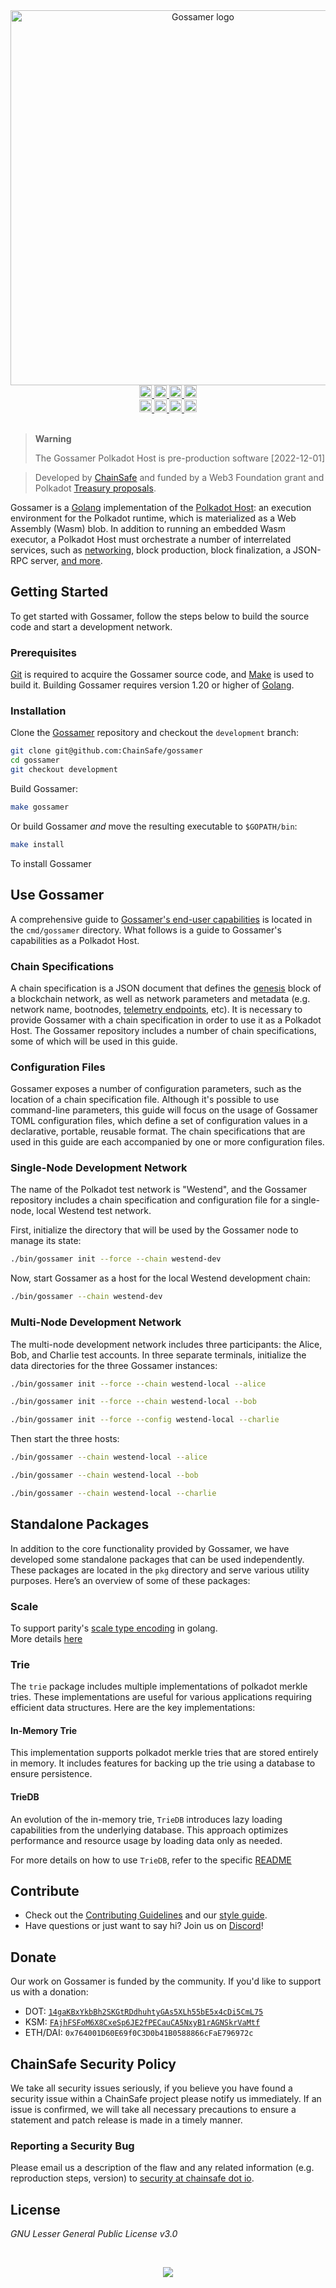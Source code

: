 <div align="center">
  <img alt="Gossamer logo" src="/docs/docs/assets/img/gossamer_banner.png" width="600" />
</div>
<div align="center">
  <a href="https://www.gnu.org/licenses/gpl-3.0">
    <img alt="License: GPL v3" src="https://img.shields.io/badge/License-GPLv3-blue.svg?style=for-the-badge&label=License" height="20"/>
  </a>
    <a href="https://github.com/ChainSafe/gossamer/actions">
    <img alt="build status" src="https://img.shields.io/github/actions/workflow/status/ChainSafe/gossamer/build.yml?branch=development&style=for-the-badge&logo=github&label=build" height="20"/>
  </a>
  <a href="https://godoc.org/github.com/ChainSafe/gossamer">
    <img alt="go doc" src="http://img.shields.io/badge/godoc-reference-5272B4.svg?style=for-the-badge" height="20" />
  </a>
  <a href="https://goreportcard.com/report/github.com/ChainSafe/gossamer">
    <img alt="go report card" src="https://goreportcard.com/badge/github.com/ChainSafe/gossamer?style=for-the-badge" height="20" />
  </a>
</div>
<div align="center">
  <a href="https://app.codecov.io/gh/ChainSafe/gossamer">
    <img alt="Test Coverage" src="https://img.shields.io/codecov/c/github/ChainSafe/gossamer/development?style=for-the-badge" height="20" />
  </a>
    <a href="https://discord.gg/zy8eRF7FG2">
    <img alt="Discord" src="https://img.shields.io/discord/593655374469660673.svg?style=for-the-badge&label=Discord&logo=discord" height="20"/>
  </a>
  <a href="https://medium.com/chainsafe-systems/tagged/polkadot">
    <img alt="Gossamer Blog" src="https://img.shields.io/badge/Medium-grey?style=for-the-badge&logo=medium" height="20" />
  </a>
    <a href="https://medium.com/chainsafe-systems/tagged/polkadot">
    <img alt="Twitter" src="https://img.shields.io/twitter/follow/chainsafeth?color=blue&label=follow&logo=twitter&style=for-the-badge" height="20"/>
  </a>
</div>
<br />

> **Warning**
>
> The Gossamer Polkadot Host is pre-production software [2022-12-01]

>Developed by [ChainSafe](https://chainsafe.io) and funded by a Web3 Foundation grant and Polkadot [Treasury proposals](https://polkadot.polkassembly.io/treasury/808?tab=description).
>

Gossamer is a [Golang](https://go.dev/) implementation of the
[Polkadot Host](https://wiki.polkadot.network/docs/learn-polkadot-host): an
execution environment for the Polkadot runtime, which is materialized as a Web
Assembly (Wasm) blob. In addition to running an embedded Wasm executor, a
Polkadot Host must orchestrate a number of interrelated services, such as
[networking](dot/network/README.md), block production, block finalization, a
JSON-RPC server, [and more](cmd/gossamer/README.md#client-components).


## Getting Started

To get started with Gossamer, follow the steps below to build the source code
and start a development network.

### Prerequisites

[Git](https://git-scm.com/book/en/v2/Getting-Started-Installing-Git) is required
to acquire the Gossamer source code, and
[Make](https://tilburgsciencehub.com/building-blocks/configure-your-computer/automation-and-workflows/make/)
is used to build it. Building Gossamer requires version 1.20 or higher of
[Golang](https://go.dev/dl/).

### Installation

Clone the [Gossamer](https://github.com/ChainSafe/gossamer) repository and
checkout the `development` branch:

```sh
git clone git@github.com:ChainSafe/gossamer
cd gossamer
git checkout development
```

Build Gossamer:

```sh
make gossamer
```

Or build Gossamer _and_ move the resulting executable to `$GOPATH/bin`:

```sh
make install
```

To install Gossamer

## Use Gossamer

A comprehensive guide to
[Gossamer's end-user capabilities](cmd/gossamer/README.md) is located in the
`cmd/gossamer` directory. What follows is a guide to Gossamer's capabilities as
a Polkadot Host.

### Chain Specifications

A chain specification is a JSON document that defines the
[genesis](https://wiki.polkadot.network/docs/glossary#genesis) block of a
blockchain network, as well as network parameters and metadata (e.g. network
name, bootnodes,
[telemetry endpoints](https://wiki.polkadot.network/docs/build-node-management#monitoring-and-telemetry),
etc). It is necessary to provide Gossamer with a chain specification in order to
use it as a Polkadot Host. The Gossamer repository includes a number of chain
specifications, some of which will be used in this guide.

### Configuration Files

Gossamer exposes a number of configuration parameters, such as the location of a
chain specification file. Although it's possible to use command-line parameters,
this guide will focus on the usage of Gossamer TOML configuration files, which
define a set of configuration values in a declarative, portable, reusable
format. The chain specifications that are used in this guide are each
accompanied by one or more configuration files.

### Single-Node Development Network

The name of the Polkadot test network is "Westend", and the Gossamer repository
includes a chain specification and configuration file for a single-node, local
Westend test network.

First, initialize the directory that will be used by the Gossamer node to manage
its state:

```sh
./bin/gossamer init --force --chain westend-dev
```

Now, start Gossamer as a host for the local Westend development chain:

```sh
./bin/gossamer --chain westend-dev
```

### Multi-Node Development Network

The multi-node development network includes three participants: the Alice, Bob,
and Charlie test accounts. In three separate terminals, initialize the data
directories for the three Gossamer instances:

```sh
./bin/gossamer init --force --chain westend-local --alice
```

```sh
./bin/gossamer init --force --chain westend-local --bob
```

```sh
./bin/gossamer init --force --config westend-local --charlie
```

Then start the three hosts:

```sh
./bin/gossamer --chain westend-local --alice
```

```sh
./bin/gossamer --chain westend-local --bob
```

```sh
./bin/gossamer --chain westend-local --charlie
```

## Standalone Packages

In addition to the core functionality provided by Gossamer, we have developed some standalone packages that can be used independently. These packages are located in the `pkg` directory and serve various utility purposes. Here’s an overview of some of these packages:

### Scale

To support parity's [scale type encoding](https://docs.substrate.io/reference/scale-codec/) in golang.  
More details [here](./pkg/scale/README.md)

### Trie

The `trie` package includes multiple implementations of polkadot merkle tries. These implementations are useful for various applications requiring efficient data structures. Here are the key implementations:

#### In-Memory Trie

This implementation supports polkadot merkle tries that are stored entirely in memory. It includes features for backing up the trie using a database to ensure persistence.

#### TrieDB

An evolution of the in-memory trie, `TrieDB` introduces lazy loading capabilities from the underlying database. This approach optimizes performance and resource usage by loading data only as needed.

For more details on how to use `TrieDB`, refer to the specific [README](pkg/trie/triedb/README.md)


## Contribute

- Check out the [Contributing Guidelines](.github/CONTRIBUTING.md) and our
  [style guide](.github/CODE_STYLE.md).
- Have questions or just want to say hi? Join us on
  [Discord](https://discord.gg/Xdc5xjE)!

## Donate

Our work on Gossamer is funded by the community. If you'd like to support us
with a donation:

- DOT:
  [`14gaKBxYkbBh2SKGtRDdhuhtyGAs5XLh55bE5x4cDi5CmL75`](https://polkadot.subscan.io/account/14gaKBxYkbBh2SKGtRDdhuhtyGAs5XLh55bE5x4cDi5CmL75)
- KSM:
  [`FAjhFSFoM6X8CxeSp6JE2fPECauCA5NxyB1rAGNSkrVaMtf`](https://kusama.subscan.io/account/FAjhFSFoM6X8CxeSp6JE2fPECauCA5NxyB1rAGNSkrVaMtf)
- ETH/DAI: `0x764001D60E69f0C3D0b41B0588866cFaE796972c`

## ChainSafe Security Policy

We take all security issues seriously, if you believe you have found a security
issue within a ChainSafe project please notify us immediately. If an issue is
confirmed, we will take all necessary precautions to ensure a statement and
patch release is made in a timely manner.

### Reporting a Security Bug

Please email us a description of the flaw and any related information (e.g.
reproduction steps, version) to
[security at chainsafe dot io](mailto:security@chainsafe.io).

## License

_GNU Lesser General Public License v3.0_

<br />
<p align="center">
 <img src="/docs/docs/assets/img/chainsafe_gopher.png">
</p>
